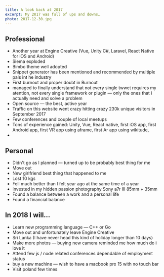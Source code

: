 ```yaml
---
title: A look back at 2017
excerpt: My 2017 was full of ups and downs…
photo: 2017-12-30.jpg
---
```


## Professional

- Another year at Engine Creative (Vue, Unity C#, Laravel, React Native for iOS and Android)
- Siema exploded
- Bimbo theme well adopted
- Snippet generator has been mentioned and recommended by multiple pals int he industry
- First burnout and proper doubt in Burnout
- managed to finally understand that not every single twwet requires my atention, not every single framework or plugin — only the ones that i actually need and solve a problem
- Open source — the best, active year
- Traffic on this website went crazy hitting crazy 230k unique visitors in September 2017
- Few conferences and couple of local meetups
- Tons of experience gained: Unity, Vue, React native, first iOS app, first Android app, first VR app using aframe, first Ar app using wikitude,
- 

## Personal

- Didn't go as I planned — turned up to be probably best thing for me
- Move out
- New girlfriend best thing that happened to me
- Lost 10 kgs
- Fell much better than I felt year ago at the same time of a year
- Invested in my hidden passion photography Sony a7r III 85mm + 35mm
- Found a balance between a work and a personal life
- Found a financial balance

## In 2018 I will…

- Learn new programming language — C++ or Go
- Move out and unfortunately leave Engine Creative
- Sri Lanka (I have never head this kind of holiday longer than 10 days)
- Make more photos — buying new camera reminded me how much do i love it
- Attend few js / node related conferences dependable of employment status
- buy a new machine — wish to have a macbook pro 15 with no touch bar
- Visit poland few times
